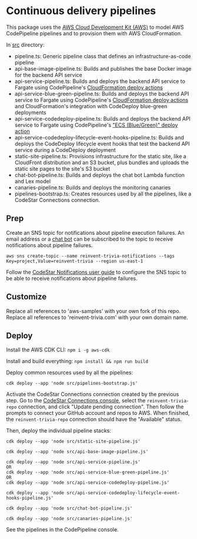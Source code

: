 # Continuous delivery pipelines

This package uses the [AWS Cloud Development Kit (AWS)](https://github.com/awslabs/aws-cdk) to model AWS CodePipeline pipelines and to provision them with AWS CloudFormation.

In [src](src/) directory:
* pipeline.ts: Generic pipeline class that defines an infrastructure-as-code pipeline
* api-base-image-pipeline.ts: Builds and publishes the base Docker image for the backend API service
* api-service-pipeline.ts: Builds and deploys the backend API service to Fargate using CodePipeline's [CloudFormation deploy actions](https://docs.aws.amazon.com/codepipeline/latest/userguide/integrations-action-type.html#integrations-deploy-CloudFormation)
* api-service-blue-green-pipeline.ts: Builds and deploys the backend API service to Fargate using CodePipeline's [CloudFormation deploy actions](https://docs.aws.amazon.com/codepipeline/latest/userguide/integrations-action-type.html#integrations-deploy-CloudFormation) and CloudFormation's integration with CodeDeploy blue-green deployments
* api-service-codedeploy-pipeline.ts: Builds and deploys the backend API service to Fargate using CodePipeline's ["ECS (Blue/Green)" deploy action](https://docs.aws.amazon.com/codepipeline/latest/userguide/integrations-action-type.html#integrations-deploy-ECS)
* api-service-codedeploy-lifecycle-event-hooks-pipeline.ts: Builds and deploys the CodeDeploy lifecycle event hooks that test the backend API service during a CodeDeploy deployment
* static-site-pipeline.ts: Provisions infrastructure for the static site, like a CloudFront distribution and an S3 bucket, plus bundles and uploads the static site pages to the site's S3 bucket
* chat-bot-pipeline.ts: Builds and deploys the chat bot Lambda function and Lex model
* canaries-pipeline.ts: Builds and deploys the monitoring canaries
* pipelines-bootstrap.ts: Creates resources used by all the pipelines, like a CodeStar Connections connection.

## Prep

Create an SNS topic for notifications about pipeline execution failures.  An email address or a [chat bot](https://docs.aws.amazon.com/chatbot/latest/adminguide/setting-up.html) can be subscribed to the topic to receive notifications about pipeline failures.
```
aws sns create-topic --name reinvent-trivia-notifications --tags Key=project,Value=reinvent-trivia --region us-east-1
```

Follow the [CodeStar Notifications user guide](https://docs.aws.amazon.com/codestar-notifications/latest/userguide/set-up-sns.html) to configure the SNS topic to be able to receive notifications about pipeline failures.

## Customize

Replace all references to 'aws-samples' with your own fork of this repo.  Replace all references to 'reinvent-trivia.com' with your own domain name.

## Deploy

Install the AWS CDK CLI: `npm i -g aws-cdk`

Install and build everything: `npm install && npm run build`

Deploy common resources used by all the pipelines:

```
cdk deploy --app 'node src/pipelines-bootstrap.js'
```

Activate the CodeStar Connections connection created by the previous step.  Go to the [CodeStar Connections console](https://console.aws.amazon.com/codesuite/settings/connections?region=us-east-1), select the `reinvent-trivia-repo` connection, and click "Update pending connection".  Then follow the prompts to connect your GitHub account and repos to AWS.  When finished, the `reinvent-trivia-repo` connection should have the "Available" status.

Then, deploy the individual pipeline stacks:

```
cdk deploy --app 'node src/static-site-pipeline.js'

cdk deploy --app 'node src/api-base-image-pipeline.js'

cdk deploy --app 'node src/api-service-pipeline.js'
OR
cdk deploy --app 'node src/api-service-blue-green-pipeline.js'
OR
cdk deploy --app 'node src/api-service-codedeploy-pipeline.js'

cdk deploy --app 'node src/api-service-codedeploy-lifecycle-event-hooks-pipeline.js'

cdk deploy --app 'node src/chat-bot-pipeline.js'

cdk deploy --app 'node src/canaries-pipeline.js'
```

See the pipelines in the CodePipeline console.
